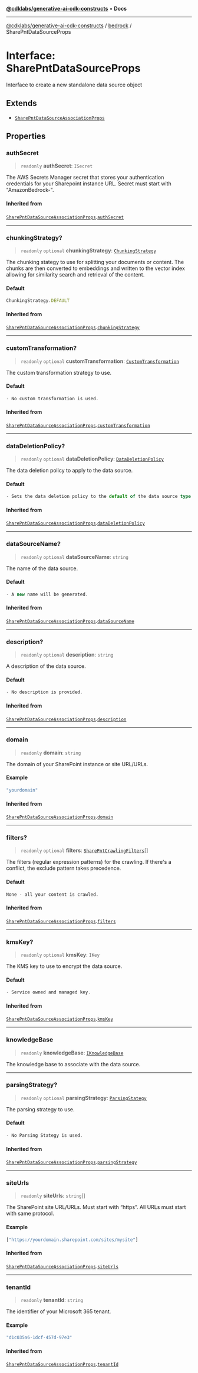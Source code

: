 [**@cdklabs/generative-ai-cdk-constructs**](../../../README.md) • **Docs**

***

[@cdklabs/generative-ai-cdk-constructs](../../../README.md) / [bedrock](../README.md) / SharePntDataSourceProps

# Interface: SharePntDataSourceProps

Interface to create a new standalone data source object

## Extends

- [`SharePntDataSourceAssociationProps`](SharePntDataSourceAssociationProps.md)

## Properties

### authSecret

> `readonly` **authSecret**: `ISecret`

The AWS Secrets Manager secret that stores your authentication credentials
for your Sharepoint instance URL. Secret must start with "AmazonBedrock-".

#### Inherited from

[`SharePntDataSourceAssociationProps`](SharePntDataSourceAssociationProps.md).[`authSecret`](SharePntDataSourceAssociationProps.md#authsecret)

***

### chunkingStrategy?

> `readonly` `optional` **chunkingStrategy**: [`ChunkingStrategy`](../classes/ChunkingStrategy.md)

The chunking stategy to use for splitting your documents or content.
The chunks are then converted to embeddings and written to the vector
index allowing for similarity search and retrieval of the content.

#### Default

```ts
ChunkingStrategy.DEFAULT
```

#### Inherited from

[`SharePntDataSourceAssociationProps`](SharePntDataSourceAssociationProps.md).[`chunkingStrategy`](SharePntDataSourceAssociationProps.md#chunkingstrategy)

***

### customTransformation?

> `readonly` `optional` **customTransformation**: [`CustomTransformation`](../classes/CustomTransformation.md)

The custom transformation strategy to use.

#### Default

```ts
- No custom transformation is used.
```

#### Inherited from

[`SharePntDataSourceAssociationProps`](SharePntDataSourceAssociationProps.md).[`customTransformation`](SharePntDataSourceAssociationProps.md#customtransformation)

***

### dataDeletionPolicy?

> `readonly` `optional` **dataDeletionPolicy**: [`DataDeletionPolicy`](../enumerations/DataDeletionPolicy.md)

The data deletion policy to apply to the data source.

#### Default

```ts
- Sets the data deletion policy to the default of the data source type.
```

#### Inherited from

[`SharePntDataSourceAssociationProps`](SharePntDataSourceAssociationProps.md).[`dataDeletionPolicy`](SharePntDataSourceAssociationProps.md#datadeletionpolicy)

***

### dataSourceName?

> `readonly` `optional` **dataSourceName**: `string`

The name of the data source.

#### Default

```ts
- A new name will be generated.
```

#### Inherited from

[`SharePntDataSourceAssociationProps`](SharePntDataSourceAssociationProps.md).[`dataSourceName`](SharePntDataSourceAssociationProps.md#datasourcename)

***

### description?

> `readonly` `optional` **description**: `string`

A description of the data source.

#### Default

```ts
- No description is provided.
```

#### Inherited from

[`SharePntDataSourceAssociationProps`](SharePntDataSourceAssociationProps.md).[`description`](SharePntDataSourceAssociationProps.md#description)

***

### domain

> `readonly` **domain**: `string`

The domain of your SharePoint instance or site URL/URLs.

#### Example

```ts
"yourdomain"
```

#### Inherited from

[`SharePntDataSourceAssociationProps`](SharePntDataSourceAssociationProps.md).[`domain`](SharePntDataSourceAssociationProps.md#domain)

***

### filters?

> `readonly` `optional` **filters**: [`SharePntCrawlingFilters`](SharePntCrawlingFilters.md)[]

The filters (regular expression patterns) for the crawling.
If there's a conflict, the exclude pattern takes precedence.

#### Default

```ts
None - all your content is crawled.
```

#### Inherited from

[`SharePntDataSourceAssociationProps`](SharePntDataSourceAssociationProps.md).[`filters`](SharePntDataSourceAssociationProps.md#filters)

***

### kmsKey?

> `readonly` `optional` **kmsKey**: `IKey`

The KMS key to use to encrypt the data source.

#### Default

```ts
- Service owned and managed key.
```

#### Inherited from

[`SharePntDataSourceAssociationProps`](SharePntDataSourceAssociationProps.md).[`kmsKey`](SharePntDataSourceAssociationProps.md#kmskey)

***

### knowledgeBase

> `readonly` **knowledgeBase**: [`IKnowledgeBase`](IKnowledgeBase.md)

The knowledge base to associate with the data source.

***

### parsingStrategy?

> `readonly` `optional` **parsingStrategy**: [`ParsingStategy`](../classes/ParsingStategy.md)

The parsing strategy to use.

#### Default

```ts
- No Parsing Stategy is used.
```

#### Inherited from

[`SharePntDataSourceAssociationProps`](SharePntDataSourceAssociationProps.md).[`parsingStrategy`](SharePntDataSourceAssociationProps.md#parsingstrategy)

***

### siteUrls

> `readonly` **siteUrls**: `string`[]

The SharePoint site URL/URLs.
Must start with “https”. All URLs must start with same protocol.

#### Example

```ts
["https://yourdomain.sharepoint.com/sites/mysite"]
```

#### Inherited from

[`SharePntDataSourceAssociationProps`](SharePntDataSourceAssociationProps.md).[`siteUrls`](SharePntDataSourceAssociationProps.md#siteurls)

***

### tenantId

> `readonly` **tenantId**: `string`

The identifier of your Microsoft 365 tenant.

#### Example

```ts
"d1c035a6-1dcf-457d-97e3"
```

#### Inherited from

[`SharePntDataSourceAssociationProps`](SharePntDataSourceAssociationProps.md).[`tenantId`](SharePntDataSourceAssociationProps.md#tenantid)
